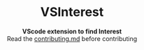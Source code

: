 <div align = Center>
    <h1> VSInterest</h1>
   <strong> VScode extension to find Interest </strong>
</div>

<div align= center>
    Read the <a href="https://github.com/Mehak-Mehta/VSInterest/blob/main/CONTRIBUTING.md">contributing.md</a> before contributing
</div>

<div>
   

</div>
